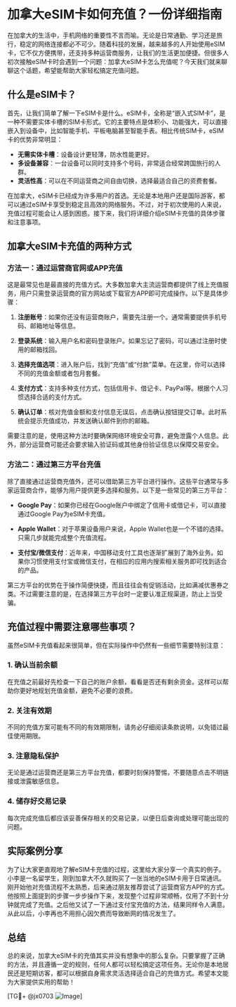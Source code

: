 # 加拿大eSIM卡如何充值？一份详细指南

在加拿大的生活中，手机网络的重要性不言而喻。无论是日常通勤、学习还是旅行，稳定的网络连接都必不可少。随着科技的发展，越来越多的人开始使用eSIM卡，它不仅方便携带，还支持多种运营商服务，让我们的生活更加便捷。但很多人初次接触eSIM卡时会遇到一个问题：加拿大eSIM卡怎么充值呢？今天我们就来聊聊这个话题，希望能帮助大家轻松搞定充值问题。

## 什么是eSIM卡？

首先，让我们简单了解一下eSIM卡是什么。eSIM卡，全称是“嵌入式SIM卡”，是一种不需要实体卡槽的SIM卡形式。它的主要特点是体积小、功能强大，可以直接嵌入到设备中，比如智能手机、平板电脑甚至智能手表。相比传统SIM卡，eSIM卡的优势非常明显：

- **无需实体卡槽**：设备设计更轻薄，防水性能更好。
- **多设备兼容**：一台设备可以同时支持多个号码，非常适合经常跨国旅行的人群。
- **灵活性高**：可以在不同运营商之间自由切换，选择最适合自己的资费套餐。

在加拿大，eSIM卡已经成为许多用户的首选。无论是本地用户还是国际游客，都可以通过eSIM卡享受到稳定且高效的网络服务。不过，对于初次使用的人来说，充值过程可能会让人感到困惑。接下来，我们将详细介绍eSIM卡充值的具体步骤和注意事项。

## 加拿大eSIM卡充值的两种方式

### 方法一：通过运营商官网或APP充值

这是最常见也是最直接的充值方式。大多数加拿大主流运营商都提供了线上充值服务，用户只需登录运营商的官方网站或下载官方APP即可完成操作。以下是具体步骤：

1. **注册账号**：如果你还没有运营商账户，需要先注册一个。通常需要提供手机号码、邮箱地址等信息。
   
2. **登录系统**：输入用户名和密码登录账户。如果忘记了密码，可以通过注册时使用的邮箱找回。

3. **选择充值选项**：进入账户后，找到“充值”或“付款”菜单。在这里，你可以选择不同的充值金额或者包月套餐。

4. **支付方式**：支持多种支付方式，包括信用卡、借记卡、PayPal等。根据个人习惯选择合适的支付方式。

5. **确认订单**：核对充值金额和支付信息无误后，点击确认按钮提交订单。此时系统会提示充值成功，并发送确认邮件到你的邮箱。

需要注意的是，使用这种方法时要确保网络环境安全可靠，避免泄露个人信息。此外，部分运营商可能还会要求输入验证码或其他身份验证信息以保障交易安全。

### 方法二：通过第三方平台充值

除了直接通过运营商充值外，还可以借助第三方平台进行操作。这些平台通常与多家运营商合作，能够为用户提供更多选择和服务。以下是一些常见的第三方平台：

- **Google Pay**：如果你已经在Google账户中绑定了信用卡或借记卡，可以直接通过Google Pay为eSIM卡充值。
  
- **Apple Wallet**：对于苹果设备用户来说，Apple Wallet也是一个不错的选择。只需几步就能完成整个充值流程。

- **支付宝/微信支付**：近年来，中国移动支付工具也逐渐扩展到了海外业务。如果你习惯使用支付宝或微信支付，在相应的应用内搜索相关服务即可找到适合的产品。

第三方平台的优势在于操作简便快捷，而且往往会有促销活动，比如满减优惠券之类。不过需要注意的是，在选择第三方平台时一定要认准正规渠道，防止上当受骗。

## 充值过程中需要注意哪些事项？

虽然eSIM卡充值看起来很简单，但在实际操作中仍然有一些细节需要特别注意：

### 1. 确认当前余额
在充值之前最好先检查一下自己的账户余额，看看是否还有剩余资金。这样可以帮助你更好地规划充值金额，避免不必要的浪费。

### 2. 关注有效期
不同的充值方案可能有不同的有效期限制，请务必仔细阅读条款说明，以免错过最佳使用期限。

### 3. 注意隐私保护
无论是通过运营商还是第三方平台充值，都要时刻保持警惕，不要随意点击不明链接或泄露敏感信息。

### 4. 储存好交易记录
每次完成充值后都应该妥善保存相关的交易记录，以便日后查询或处理可能出现的问题。

## 实际案例分享

为了让大家更直观地了解eSIM卡充值的过程，这里给大家分享一个真实的例子。小李是一名留学生，刚到加拿大不久就购买了一张当地的eSIM卡用于日常通讯。刚开始他对充值流程不太熟悉，后来通过朋友推荐尝试了运营商官方APP的方式。他按照上面提到的步骤一步步操作下来，发现整个过程非常顺畅，仅用了不到十分钟就完成了充值。之后他又试了一下通过支付宝充值的方法，结果同样令人满意。从此以后，小李再也不用担心因欠费而导致断网的情况发生了。

## 总结

总的来说，加拿大eSIM卡的充值其实并没有想象中的那么复杂。只要掌握了正确的方法，并且遵循一定的规则，任何人都可以轻松搞定这项任务。无论你是本地居民还是短期访客，都可以根据自身需求灵活选择适合自己的充值方式。希望本文能为大家提供实用的帮助！

[TG💪+ @jx0703 ![Image](https://github.com/user-attachments/assets/dbca1d08-cadb-493c-b0ec-ad6f7a83f270)]